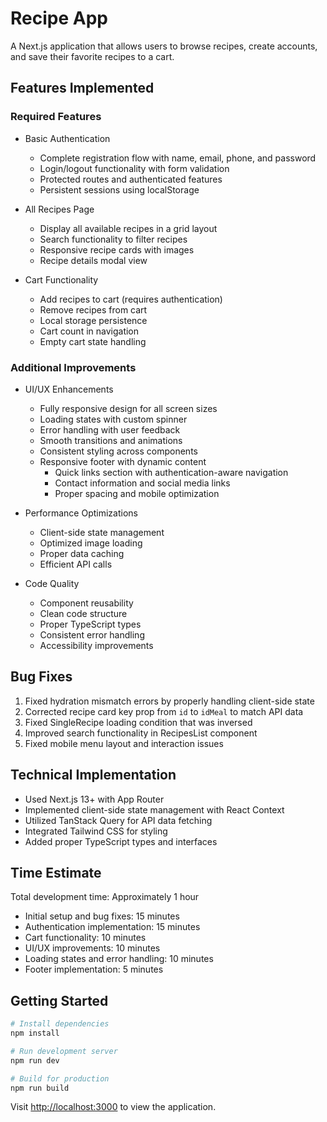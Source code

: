 # Recipe App

A Next.js application that allows users to browse recipes, create accounts, and save their favorite recipes to a cart.

## Features Implemented

### Required Features
- Basic Authentication
  - Complete registration flow with name, email, phone, and password
  - Login/logout functionality with form validation
  - Protected routes and authenticated features
  - Persistent sessions using localStorage

- All Recipes Page
  - Display all available recipes in a grid layout
  - Search functionality to filter recipes
  - Responsive recipe cards with images
  - Recipe details modal view

- Cart Functionality
  - Add recipes to cart (requires authentication)
  - Remove recipes from cart
  - Local storage persistence
  - Cart count in navigation
  - Empty cart state handling

### Additional Improvements
- UI/UX Enhancements
  - Fully responsive design for all screen sizes
  - Loading states with custom spinner
  - Error handling with user feedback
  - Smooth transitions and animations
  - Consistent styling across components
  - Responsive footer with dynamic content
    - Quick links section with authentication-aware navigation
    - Contact information and social media links
    - Proper spacing and mobile optimization

- Performance Optimizations
  - Client-side state management
  - Optimized image loading
  - Proper data caching
  - Efficient API calls

- Code Quality
  - Component reusability
  - Clean code structure
  - Proper TypeScript types
  - Consistent error handling
  - Accessibility improvements

## Bug Fixes

1. Fixed hydration mismatch errors by properly handling client-side state
2. Corrected recipe card key prop from `id` to `idMeal` to match API data
3. Fixed SingleRecipe loading condition that was inversed
4. Improved search functionality in RecipesList component
5. Fixed mobile menu layout and interaction issues

## Technical Implementation

- Used Next.js 13+ with App Router
- Implemented client-side state management with React Context
- Utilized TanStack Query for API data fetching
- Integrated Tailwind CSS for styling
- Added proper TypeScript types and interfaces

## Time Estimate

Total development time: Approximately 1 hour
- Initial setup and bug fixes: 15 minutes
- Authentication implementation: 15 minutes
- Cart functionality: 10 minutes
- UI/UX improvements: 10 minutes
- Loading states and error handling: 10 minutes
- Footer implementation: 5 minutes

## Getting Started

```bash
# Install dependencies
npm install

# Run development server
npm run dev

# Build for production
npm run build
```

Visit [http://localhost:3000](http://localhost:3000) to view the application.
